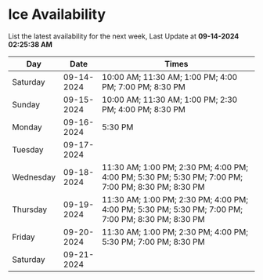 # Ice Availability

List the latest availability for the next week, Last Update at **09-14-2024 02:25:38 AM**

| Day         | Date        | Times       |
| ----------- | ----------- | ----------- |
|Saturday|09-14-2024|10:00 AM; 11:30 AM; 1:00 PM; 4:00 PM; 7:00 PM; 8:30 PM|
|Sunday|09-15-2024|10:00 AM; 11:30 AM; 1:00 PM; 2:30 PM; 4:00 PM; 8:30 PM|
|Monday|09-16-2024|5:30 PM|
|Tuesday|09-17-2024||
|Wednesday|09-18-2024|11:30 AM; 1:00 PM; 2:30 PM; 4:00 PM; 4:00 PM; 5:30 PM; 5:30 PM; 7:00 PM; 7:00 PM; 8:30 PM; 8:30 PM|
|Thursday|09-19-2024|11:30 AM; 1:00 PM; 2:30 PM; 4:00 PM; 4:00 PM; 5:30 PM; 5:30 PM; 7:00 PM; 7:00 PM; 8:30 PM; 8:30 PM|
|Friday|09-20-2024|11:30 AM; 1:00 PM; 2:30 PM; 4:00 PM; 5:30 PM; 7:00 PM; 8:30 PM|
|Saturday|09-21-2024||
